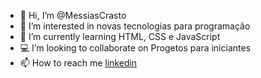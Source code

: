 - 👋 Hi, I’m @MessiasCrasto
- 👀 I’m interested in novas tecnologias para programação
- 🌱 I’m currently learning HTML, CSS e JavaScript
- 💻 I’m looking to collaborate on Progetos para iniciantes
- 📫 How to reach me [linkedin](https://www.linkedin.com/in/messias-crasto-1551ba184/)


<!---
MessiasCrasto/MessiasCrasto is a ✨ special ✨ repository because its `README.md` (this file) appears on your GitHub profile.
You can click the Preview link to take a look at your changes.
--->
